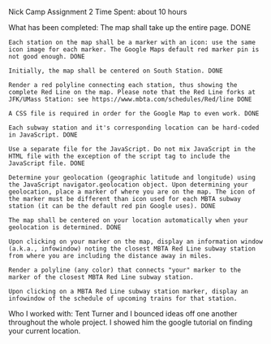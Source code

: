 Nick Camp
Assignment 2
Time Spent: about 10 hours

What has been completed:
The map shall take up the entire page. DONE

    Each station on the map shall be a marker with an icon: use the same icon image for each marker. The Google Maps default red marker pin is not good enough. DONE

    Initially, the map shall be centered on South Station. DONE

    Render a red polyline connecting each station, thus showing the complete Red Line on the map. Please note that the Red Line forks at JFK/UMass Station: see https://www.mbta.com/schedules/Red/line DONE

    A CSS file is required in order for the Google Map to even work. DONE

    Each subway station and it's corresponding location can be hard-coded in JavaScript. DONE

    Use a separate file for the JavaScript. Do not mix JavaScript in the HTML file with the exception of the script tag to include the JavaScript file. DONE

    Determine your geolocation (geographic latitude and longitude) using the JavaScript navigator.geolocation object. Upon determining your geolocation, place a marker of where you are on the map. The icon of the marker must be different than icon used for each MBTA subway station (it can be the default red pin Google uses). DONE

    The map shall be centered on your location automatically when your geolocation is determined. DONE

    Upon clicking on your marker on the map, display an information window (a.k.a., infowindow) noting the closest MBTA Red Line subway station from where you are including the distance away in miles.

    Render a polyline (any color) that connects "your" marker to the marker of the closest MBTA Red Line subway station.

    Upon clicking on a MBTA Red Line subway station marker, display an infowindow of the schedule of upcoming trains for that station. 

Who I worked with: Tent Turner and I bounced ideas off one another throughout the whole project. I showed him the google tutorial on finding your current location.
